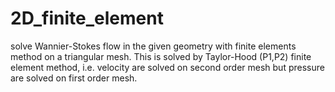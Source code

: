 # 2D_finite_element
solve Wannier-Stokes flow in the given geometry with finite elements method on a triangular mesh. This is solved by Taylor-Hood (P1,P2)
finite element method, i.e. velocity are solved on second order mesh but pressure are solved on first order mesh. 
